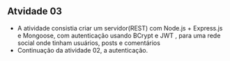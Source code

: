 ## Atvidade 03

* A atividade consistia criar um servidor(REST) com Node.js + Express.js e Mongoose, com autenticação usando BCrypt e JWT , para uma rede social onde tinham usuários, posts e comentários
* Continuação da atividade 02, a autenticação.